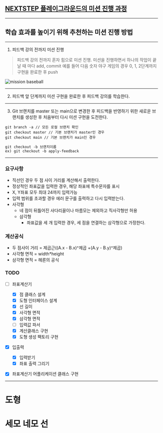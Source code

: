 ## [NEXTSTEP 플레이그라운드의 미션 진행 과정](https://github.com/next-step/nextstep-docs/blob/master/playground/README.md)

---
## 학습 효과를 높이기 위해 추천하는 미션 진행 방법

---
1. 피드백 강의 전까지 미션 진행 
> 피드백 강의 전까지 혼자 힘으로 미션 진행. 미션을 진행하면서 하나의 작업이 끝날 때 마다 add, commit
> 예를 들어 다음 숫자 야구 게임의 경우 0, 1, 2단계까지 구현을 완료한 후 push

![mission baseball](https://raw.githubusercontent.com/next-step/nextstep-docs/master/playground/images/mission_baseball.png)

---
2. 피드백 앞 단계까지 미션 구현을 완료한 후 피드백 강의를 학습한다.

---
3. Git 브랜치를 master 또는 main으로 변경한 후 피드백을 반영하기 위한 새로운 브랜치를 생성한 후 처음부터 다시 미션 구현을 도전한다.

```
git branch -a // 모든 로컬 브랜치 확인
git checkout master // 기본 브랜치가 master인 경우
git checkout main // 기본 브랜치가 main인 경우

git checkout -b 브랜치이름
ex) git checkout -b apply-feedback
```
---
### 요구사항
- 직선인 경우 두 점 사이 거리를 계산해서 출력한다.
- 정상적인 좌표값을 입력한 경우, 해당 좌표에 특수문자를 표시
- X, Y좌표 모두 최대 24까지 입력가능
- 입력 범위를 초과할 경우 에러 문구를 출력하고 다시 입력받는다.
- 사각형
    - 네 점이 뒤틀어진 사다리꼴이나 마름모는 제외하고 직사각형만 허용
  - 삼각형
    - 좌표값을 세 개 입력한 경우, 세 점을 연결하는 삼각형으로 가정한다.

### 계산공식
- 두 점사이 거리 = 제곱근((A.x - B.x)^제곱 +(A.y - B.y)^제곱)
- 사각형 면적 = width*height
- 삼각형 면적 = 헤론의 공식

### TODO
- [ ] 좌표계산기
    - [x] 점 클래스 설계
    - [x] 도형 인터페이스 설계
    - [x] 선 길이
    - [x] 사각형 면적
    - [x] 삼각형 면적
    - [ ] 입력값 파서
    - [x] 계산클래스 구현
    - [x] 도형 생성 팩토리 구현
- [x] 입출력
    - [x] 입력받기
    - [x] 좌표 출력 그리기
- [x] 좌표계산기 어플리케이션 클래스 구현



--- 
# 도형 
# 세모 네모 선
